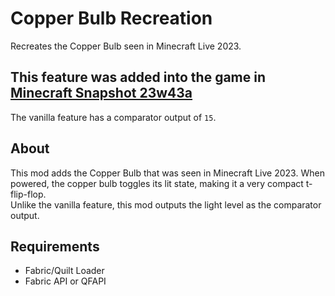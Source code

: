 # Copper Bulb Recreation  
Recreates the Copper Bulb seen in Minecraft Live 2023.  

## **This feature was added into the game in [Minecraft Snapshot 23w43a](https://www.minecraft.net/en-us/article/minecraft-snapshot-23w43a)**  
The vanilla feature has a comparator output of `15`.

## About  
This mod adds the Copper Bulb that was seen in Minecraft Live 2023. When powered, the copper bulb toggles its lit state, making it a very compact t-flip-flop.  
Unlike the vanilla feature, this mod outputs the light level as the comparator output.

## Requirements  
- Fabric/Quilt Loader
- Fabric API or QFAPI  
